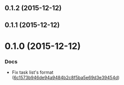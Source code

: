 <a name="0.1.2"></a>
## 0.1.2 (2015-12-12)




<a name="0.1.1"></a>
## 0.1.1 (2015-12-12)




<a name="0.1.0"></a>
# 0.1.0 (2015-12-12)


### Docs

* Fix task list's format ([6c1573b946de94a9484b2c8f5ba5e69d3e39454d](https://github.com/ziliwesley/generator-es6-module-with-babel/commit/6c1573b946de94a9484b2c8f5ba5e69d3e39454d))



